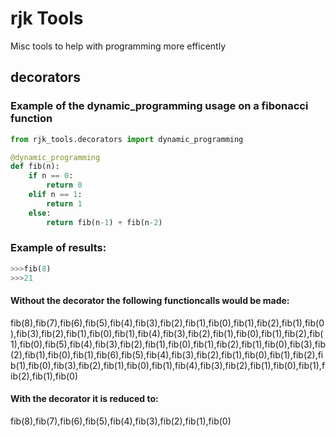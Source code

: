 # rjk Tools
Misc tools to help with programming more efficently

 	

## decorators
### Example of the dynamic_programming usage on a fibonacci function
```python
from rjk_tools.decorators import dynamic_programming

@dynamic_programming
def fib(n):
    if n == 0:
        return 0
    elif n == 1:
        return 1
    else:
        return fib(n-1) + fib(n-2)	
```



### Example of results:
```python
>>>fib(8)
>>>21
```
#### Without the decorator the following functioncalls would be made:
fib(8),fib(7),fib(6),fib(5),fib(4),fib(3),fib(2),fib(1),fib(0),fib(1),fib(2),fib(1),fib(0),fib(3),fib(2),fib(1),fib(0),fib(1),fib(4),fib(3),fib(2),fib(1),fib(0),fib(1),fib(2),fib(1),fib(0),fib(5),fib(4),fib(3),fib(2),fib(1),fib(0),fib(1),fib(2),fib(1),fib(0),fib(3),fib(2),fib(1),fib(0),fib(1),fib(6),fib(5),fib(4),fib(3),fib(2),fib(1),fib(0),fib(1),fib(2),fib(1),fib(0),fib(3),fib(2),fib(1),fib(0),fib(1),fib(4),fib(3),fib(2),fib(1),fib(0),fib(1),fib(2),fib(1),fib(0)

#### With the decorator it is reduced to:
fib(8),fib(7),fib(6),fib(5),fib(4),fib(3),fib(2),fib(1),fib(0)

#### Subsequent runs only run previously unrun calls.
```python
>>>fib(9)
>>>34
```
#### The above only will run:
fib(9)